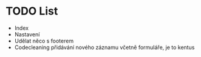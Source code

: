 TODO List
==========
* Index
* Nastavení
* Udělat něco s footerem
* Codecleaning přidávání nového záznamu včetně formuláře, je to kentus